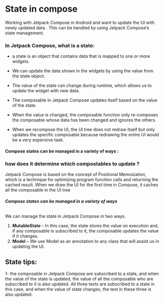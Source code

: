 # State in compose

Working with Jetpack Compose in Android and want to update the UI with newly updated data . This can be handled by using Jetpack Compose’s state management. 

### In Jetpack Compose, what is a state:

- a state is an object that contains data that is mapped to one or more widgets.

- We can update the data shown in the widgets by using the value from the state object.

- The value of the state can change during runtime, which allows us to update the widget with new data.

- The composable in Jetpack Compose updates itself based on the value of the state.

- When the value is changed, the composable function only re-composes the composable whose data has been changed and ignores the others.

- When we recompose the UI, the UI tree does not redraw itself but only updates the specific composable because redrawing the entire UI would be a very expensive task. 

#### Compose states can be managed in a variety of ways :

### how does it determine which compostables to update ?

Jetpack Compose is based on the concept of Positional Memoization, which is a technique for optimizing program function calls and returning the cached result. When we draw the UI for the first time in Compose, it caches all the composable in the UI tree





###### **Compose states can be managed in a variety of ways**

We can manage the state in Jetpack Compose in two ways.

1. **MutableState** – In this case, the state stores the value on execution and, if any composable is subscribed to it, the composable updates the value if it changes.
2. **Model** – We use Model as an annotation to any class that will assist us in updating the UI.



## State tips:

1- the composable in Jetpack Compose are subscribed to a state, and when the value of the state is updated, the value of all the composable who are subscribed to it is also updated. All three texts are subscribed to a state in this case, and when the value of state changes, the text in these three is also updated.

